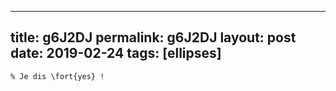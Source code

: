 ---
 title: g6J2DJ
 permalink: g6J2DJ
 layout: post
 date: 2019-02-24
 tags: [ellipses]
 ---

```latex% \newcommand{\fort}[1]{#1, {\large #1}, {\Large #1}}
% Je dis \fort{yes} !
```